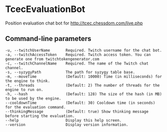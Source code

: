 # TcecEvaluationBot
Position evaluation chat bot for http://tcec.chessdom.com/live.php

## Command-line parameters

    -u, --twitchUserName       Required. Twitch username for the chat bot.
    -a, --twitchAccessToken    Required. Twitch access token. You can generate one from twitchtokengenerator.com
    -c, --twitchChannelName    Required. The name of the Twitch chat channel.
    -s, --syzygyPath           The path for syzygy table base.
    -m, --moveTime             (Default: 10000) Time (in milliseconds) for the engine to think.
    -t, --threads              (Default: 2) The number of threads for the engine to run on.
    -h, --hash                 (Default: 128) The size of the hash (in MB) to be used by the engine.
    --cooldownTime             (Default: 30) Cooldown time (in seconds) for the evaluation command.
    --thinkingMessage          (Default: true) Show thinking message before starting the evaluation.
    --help                     Display this help screen.
    --version                  Display version information.